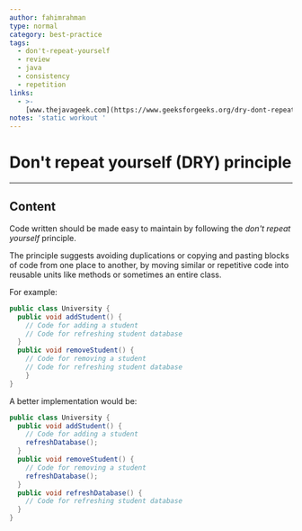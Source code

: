 ```yaml
---
author: fahimrahman
type: normal
category: best-practice
tags:
  - don't-repeat-yourself
  - review
  - java
  - consistency
  - repetition
links:
  - >-
    [www.thejavageek.com](https://www.geeksforgeeks.org/dry-dont-repeat-yourself-principle-in-java-with-examples/){website}
notes: 'static workout '
---
```


# Don't repeat yourself (DRY) principle


---

## Content

Code written should be made easy to maintain by following the *don't repeat yourself* principle. 

The principle suggests avoiding duplications or copying and pasting blocks of code from one place to another, by moving similar or repetitive code into reusable units like methods or sometimes an entire class. 

For example:

```java
public class University {
  public void addStudent() {
    // Code for adding a student
    // Code for refreshing student database
  }
  public void removeStudent() {
    // Code for removing a student
    // Code for refreshing student database
	}
}
```

A better implementation would be:

```java
public class University {
  public void addStudent() {
    // Code for adding a student
    refreshDatabase();
  }
  public void removeStudent() {
    // Code for removing a student
    refreshDatabase();
  }
  public void refreshDatabase() {
    // Code for refreshing student database
  }
}
```
